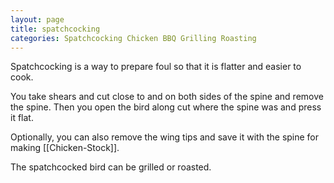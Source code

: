 ```yaml
---
layout: page
title: spatchcocking
categories: Spatchcocking Chicken BBQ Grilling Roasting
---
```

Spatchcocking is a way to prepare foul so that it is flatter and easier to cook.

You take shears and cut close to and on both sides of the spine and remove the spine. Then you open the bird along cut where the spine was and press it flat.

Optionally, you can also remove the wing tips and save it with the spine for making [[Chicken-Stock]].

The spatchcocked bird can be grilled or roasted.